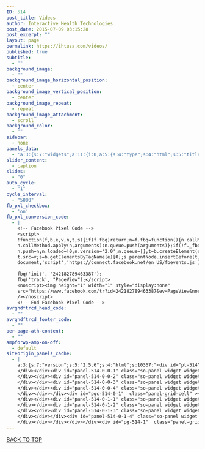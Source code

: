 ```yaml
---
ID: 514
post_title: Videos
author: Interactive Health Technologies
post_date: 2015-07-09 03:15:28
post_excerpt: ""
layout: page
permalink: https://ihtusa.com/videos/
published: true
subtitle:
  - ""
background_image:
  - ""
background_image_horizontal_position:
  - center
background_image_vertical_position:
  - center
background_image_repeat:
  - repeat
background_image_attachment:
  - scroll
background_color:
  - ""
sidebar:
  - none
panels_data:
  - 'a:3:{s:7:"widgets";a:11:{i:0;a:5:{s:4:"type";s:4:"html";s:5:"title";s:0:"";s:4:"text";s:41:"[embed]http://vimeo.com/187879582[/embed]";s:6:"filter";s:1:"1";s:11:"panels_info";a:7:{s:5:"class";s:30:"WP_Widget_Black_Studio_TinyMCE";s:3:"raw";b:0;s:4:"grid";i:0;s:4:"cell";i:0;s:2:"id";i:0;s:9:"widget_id";s:36:"910f44ba-49f3-4f62-b424-d782be7bb901";s:5:"style";a:3:{s:18:"background_display";s:4:"tile";s:16:"featured_widgets";s:0:"";s:12:"bigger_title";s:0:"";}}}i:1;a:5:{s:4:"type";s:4:"html";s:5:"title";s:0:"";s:4:"text";s:42:"[embed]https://vimeo.com/156267156[/embed]";s:6:"filter";s:1:"1";s:11:"panels_info";a:7:{s:5:"class";s:30:"WP_Widget_Black_Studio_TinyMCE";s:3:"raw";b:0;s:4:"grid";i:0;s:4:"cell";i:0;s:2:"id";i:1;s:9:"widget_id";s:36:"314211fe-93d8-4346-9228-51b9c40c8e05";s:5:"style";a:3:{s:18:"background_display";s:4:"tile";s:16:"featured_widgets";s:0:"";s:12:"bigger_title";s:0:"";}}}i:2;a:5:{s:4:"type";s:4:"html";s:5:"title";s:0:"";s:4:"text";s:41:"[embed]https://vimeo.com/52519948[/embed]";s:6:"filter";s:1:"1";s:11:"panels_info";a:7:{s:5:"class";s:30:"WP_Widget_Black_Studio_TinyMCE";s:3:"raw";b:0;s:4:"grid";i:0;s:4:"cell";i:0;s:2:"id";i:2;s:9:"widget_id";s:36:"788f597f-8d70-4b62-8e88-fdf711c816f5";s:5:"style";a:3:{s:18:"background_display";s:4:"tile";s:16:"featured_widgets";s:0:"";s:12:"bigger_title";s:0:"";}}}i:3;a:5:{s:4:"type";s:4:"html";s:5:"title";s:0:"";s:4:"text";s:42:"[embed]https://vimeo.com/185596569[/embed]";s:6:"filter";s:1:"1";s:11:"panels_info";a:7:{s:5:"class";s:30:"WP_Widget_Black_Studio_TinyMCE";s:3:"raw";b:0;s:4:"grid";i:0;s:4:"cell";i:0;s:2:"id";i:3;s:9:"widget_id";s:36:"8b6d6d0b-7564-4ebb-9322-f76c18022522";s:5:"style";a:3:{s:18:"background_display";s:4:"tile";s:16:"featured_widgets";s:0:"";s:12:"bigger_title";s:0:"";}}}i:4;a:5:{s:4:"type";s:4:"html";s:5:"title";s:0:"";s:4:"text";s:42:"[embed]https://vimeo.com/179769093[/embed]";s:6:"filter";s:1:"1";s:11:"panels_info";a:7:{s:5:"class";s:30:"WP_Widget_Black_Studio_TinyMCE";s:3:"raw";b:0;s:4:"grid";i:0;s:4:"cell";i:0;s:2:"id";i:4;s:9:"widget_id";s:36:"788f597f-8d70-4b62-8e88-fdf711c816f5";s:5:"style";a:3:{s:18:"background_display";s:4:"tile";s:16:"featured_widgets";s:0:"";s:12:"bigger_title";s:0:"";}}}i:5;a:5:{s:4:"type";s:4:"html";s:5:"title";s:0:"";s:4:"text";s:42:"[embed]https://vimeo.com/179769092[/embed]";s:6:"filter";s:1:"1";s:11:"panels_info";a:7:{s:5:"class";s:30:"WP_Widget_Black_Studio_TinyMCE";s:3:"raw";b:0;s:4:"grid";i:0;s:4:"cell";i:1;s:2:"id";i:5;s:9:"widget_id";s:36:"b3698ac6-a632-48e3-9206-35eeb702d22d";s:5:"style";a:3:{s:18:"background_display";s:4:"tile";s:16:"featured_widgets";s:0:"";s:12:"bigger_title";s:0:"";}}}i:6;a:5:{s:4:"type";s:4:"html";s:5:"title";s:0:"";s:4:"text";s:42:"[embed]https://vimeo.com/179696846[/embed]";s:6:"filter";s:1:"1";s:11:"panels_info";a:7:{s:5:"class";s:30:"WP_Widget_Black_Studio_TinyMCE";s:3:"raw";b:0;s:4:"grid";i:0;s:4:"cell";i:1;s:2:"id";i:6;s:9:"widget_id";s:36:"550cdf8e-7455-4062-8b3d-7848d19ced95";s:5:"style";a:3:{s:18:"background_display";s:4:"tile";s:16:"featured_widgets";s:0:"";s:12:"bigger_title";s:0:"";}}}i:7;a:5:{s:4:"type";s:4:"html";s:5:"title";s:0:"";s:4:"text";s:42:"[embed]https://vimeo.com/102603705[/embed]";s:6:"filter";s:1:"1";s:11:"panels_info";a:7:{s:5:"class";s:30:"WP_Widget_Black_Studio_TinyMCE";s:3:"raw";b:0;s:4:"grid";i:0;s:4:"cell";i:1;s:2:"id";i:7;s:9:"widget_id";s:36:"0a07d74a-925c-497b-9e78-07e4c5358d90";s:5:"style";a:3:{s:18:"background_display";s:4:"tile";s:16:"featured_widgets";s:0:"";s:12:"bigger_title";s:0:"";}}}i:8;a:5:{s:4:"type";s:6:"visual";s:5:"title";s:0:"";s:4:"text";s:49:"<p>[embed]https://vimeo.com/141566430[/embed]</p>";s:6:"filter";s:1:"1";s:11:"panels_info";a:7:{s:5:"class";s:30:"WP_Widget_Black_Studio_TinyMCE";s:3:"raw";b:0;s:4:"grid";i:0;s:4:"cell";i:1;s:2:"id";i:8;s:9:"widget_id";s:36:"1cd60272-1d51-4b6c-8c2d-0ced76e2ee96";s:5:"style";a:3:{s:18:"background_display";s:4:"tile";s:16:"featured_widgets";s:0:"";s:12:"bigger_title";b:1;}}}i:9;a:5:{s:4:"type";s:6:"visual";s:5:"title";s:0:"";s:4:"text";s:49:"<p>[embed]https://vimeo.com/179769090[/embed]</p>";s:6:"filter";s:1:"1";s:11:"panels_info";a:7:{s:5:"class";s:30:"WP_Widget_Black_Studio_TinyMCE";s:3:"raw";b:0;s:4:"grid";i:0;s:4:"cell";i:1;s:2:"id";i:9;s:9:"widget_id";s:36:"1cd60272-1d51-4b6c-8c2d-0ced76e2ee96";s:5:"style";a:3:{s:18:"background_display";s:4:"tile";s:16:"featured_widgets";s:0:"";s:12:"bigger_title";b:1;}}}i:10;a:3:{s:4:"text";s:0:"";s:11:"button_text";s:30:"<a href="#TOP">BACK TO TOP</a>";s:11:"panels_info";a:7:{s:5:"class";s:17:"PW_Call_To_Action";s:3:"raw";b:0;s:4:"grid";i:1;s:4:"cell";i:0;s:2:"id";i:10;s:9:"widget_id";s:36:"59c3e7f0-0bd4-492a-bea1-06015bb6cffb";s:5:"style";a:3:{s:18:"background_display";s:4:"tile";s:16:"featured_widgets";s:0:"";s:12:"bigger_title";s:0:"";}}}}s:5:"grids";a:2:{i:0;a:2:{s:5:"cells";i:2;s:5:"style";a:1:{s:18:"background_display";s:4:"tile";}}i:1;a:2:{s:5:"cells";i:1;s:5:"style";a:0:{}}}s:10:"grid_cells";a:3:{i:0;a:2:{s:4:"grid";i:0;s:6:"weight";d:0.5;}i:1;a:2:{s:4:"grid";i:0;s:6:"weight";d:0.5;}i:2;a:2:{s:4:"grid";i:1;s:6:"weight";i:1;}}}'
slider_content:
  - caption
slides:
  - "0"
auto_cycle:
  - "1"
cycle_interval:
  - "5000"
fb_pxl_checkbox:
  - 'on'
fb_pxl_conversion_code:
  - |
    <!-- Facebook Pixel Code -->
    <script>
    !function(f,b,e,v,n,t,s){if(f.fbq)return;n=f.fbq=function(){n.callMethod?
    n.callMethod.apply(n,arguments):n.queue.push(arguments)};if(!f._fbq)f._fbq=n;
    n.push=n;n.loaded=!0;n.version='2.0';n.queue=[];t=b.createElement(e);t.async=!0;
    t.src=v;s=b.getElementsByTagName(e)[0];s.parentNode.insertBefore(t,s)}(window,
    document,'script','https://connect.facebook.net/en_US/fbevents.js');
    
    fbq('init', '242182789463387');
    fbq('track', "PageView");</script>
    <noscript><img height="1" width="1" style="display:none"
    src="https://www.facebook.com/tr?id=242182789463387&ev=PageView&noscript=1"
    /></noscript>
    <!-- End Facebook Pixel Code -->
avrghdftrcd_head_code:
  - ""
avrghdftrcd_footer_code:
  - ""
per-page-ath-content:
  - ""
ampforwp-amp-on-off:
  - default
siteorigin_panels_cache:
  - |
    a:3:{s:7:"version";s:5:"2.5.6";s:4:"html";s:10367:"<div id="pl-514"  class="panel-layout" ><div id="pg-514-0"  class="panel-grid panel-no-style" ><div id="pgc-514-0-0"  class="panel-grid-cell" ><div id="panel-514-0-0-0" class="so-panel widget widget_black-studio-tinymce widget_black_studio_tinymce panel-first-child" data-index="0" ><div class="textwidget"><div class="embed-responsive  embed-responsive-16by9"><img src="data:image/gif;base64,R0lGODdhAQABAPAAAP///wAAACwAAAAAAQABAEACAkQBADs="  class="lazy lazy-hidden" data-lazy-type="iframe" data-lazy-src="&lt;iframe src=&quot;https://player.vimeo.com/video/187879582&quot; width=&quot;1140&quot; height=&quot;641&quot; frameborder=&quot;0&quot; title=&quot;Welcome to IHT - Intro Video&quot; webkitallowfullscreen mozallowfullscreen allowfullscreen&gt;&lt;/iframe&gt;" alt=""><noscript><iframe src="https://player.vimeo.com/video/187879582" width="1140" height="641" frameborder="0" title="Welcome to IHT - Intro Video" webkitallowfullscreen mozallowfullscreen allowfullscreen></iframe></noscript></div>
    </div></div><div id="panel-514-0-0-1" class="so-panel widget widget_black-studio-tinymce widget_black_studio_tinymce" data-index="1" ><div class="textwidget"><div class="embed-responsive  embed-responsive-16by9"><img src="data:image/gif;base64,R0lGODdhAQABAPAAAP///wAAACwAAAAAAQABAEACAkQBADs="  class="lazy lazy-hidden" data-lazy-type="iframe" data-lazy-src="&lt;iframe src=&quot;https://player.vimeo.com/video/156267156&quot; width=&quot;1140&quot; height=&quot;641&quot; frameborder=&quot;0&quot; title=&quot;Statewide PE Data Collection in MA&quot; webkitallowfullscreen mozallowfullscreen allowfullscreen&gt;&lt;/iframe&gt;" alt=""><noscript><iframe src="https://player.vimeo.com/video/156267156" width="1140" height="641" frameborder="0" title="Statewide PE Data Collection in MA" webkitallowfullscreen mozallowfullscreen allowfullscreen></iframe></noscript></div>
    </div></div><div id="panel-514-0-0-2" class="so-panel widget widget_black-studio-tinymce widget_black_studio_tinymce" data-index="2" ><div class="textwidget"><div class="embed-responsive  embed-responsive-16by9"><img src="data:image/gif;base64,R0lGODdhAQABAPAAAP///wAAACwAAAAAAQABAEACAkQBADs="  class="lazy lazy-hidden" data-lazy-type="iframe" data-lazy-src="&lt;iframe src=&quot;https://player.vimeo.com/video/52519948&quot; width=&quot;1140&quot; height=&quot;641&quot; frameborder=&quot;0&quot; title=&quot;A Day at McKinney ISD with the Spirit System&quot; webkitallowfullscreen mozallowfullscreen allowfullscreen&gt;&lt;/iframe&gt;" alt=""><noscript><iframe src="https://player.vimeo.com/video/52519948" width="1140" height="641" frameborder="0" title="A Day at McKinney ISD with the Spirit System" webkitallowfullscreen mozallowfullscreen allowfullscreen></iframe></noscript></div>
    </div></div><div id="panel-514-0-0-3" class="so-panel widget widget_black-studio-tinymce widget_black_studio_tinymce" data-index="3" ><div class="textwidget"><div class="embed-responsive  embed-responsive-16by9"><img src="data:image/gif;base64,R0lGODdhAQABAPAAAP///wAAACwAAAAAAQABAEACAkQBADs="  class="lazy lazy-hidden" data-lazy-type="iframe" data-lazy-src="&lt;iframe src=&quot;https://player.vimeo.com/video/185596569&quot; width=&quot;1140&quot; height=&quot;641&quot; frameborder=&quot;0&quot; title=&quot;Dick Fosbury Pep Rally at Bay View Middle School&quot; webkitallowfullscreen mozallowfullscreen allowfullscreen&gt;&lt;/iframe&gt;" alt=""><noscript><iframe src="https://player.vimeo.com/video/185596569" width="1140" height="641" frameborder="0" title="Dick Fosbury Pep Rally at Bay View Middle School" webkitallowfullscreen mozallowfullscreen allowfullscreen></iframe></noscript></div>
    </div></div><div id="panel-514-0-0-4" class="so-panel widget widget_black-studio-tinymce widget_black_studio_tinymce panel-last-child" data-index="4" ><div class="textwidget"><div class="embed-responsive  embed-responsive-16by9"><img src="data:image/gif;base64,R0lGODdhAQABAPAAAP///wAAACwAAAAAAQABAEACAkQBADs="  class="lazy lazy-hidden" data-lazy-type="iframe" data-lazy-src="&lt;iframe src=&quot;https://player.vimeo.com/video/179769093&quot; width=&quot;1140&quot; height=&quot;641&quot; frameborder=&quot;0&quot; title=&quot;Experience the adidas Zone in :30&quot; webkitallowfullscreen mozallowfullscreen allowfullscreen&gt;&lt;/iframe&gt;" alt=""><noscript><iframe src="https://player.vimeo.com/video/179769093" width="1140" height="641" frameborder="0" title="Experience the adidas Zone in :30" webkitallowfullscreen mozallowfullscreen allowfullscreen></iframe></noscript></div>
    </div></div></div><div id="pgc-514-0-1"  class="panel-grid-cell" ><div id="panel-514-0-1-0" class="so-panel widget widget_black-studio-tinymce widget_black_studio_tinymce panel-first-child" data-index="5" ><div class="textwidget"><div class="embed-responsive  embed-responsive-16by9"><img src="data:image/gif;base64,R0lGODdhAQABAPAAAP///wAAACwAAAAAAQABAEACAkQBADs="  class="lazy lazy-hidden" data-lazy-type="iframe" data-lazy-src="&lt;iframe src=&quot;https://player.vimeo.com/video/179769092&quot; width=&quot;1140&quot; height=&quot;641&quot; frameborder=&quot;0&quot; title=&quot;Experience the adidas Zone in :60&quot; webkitallowfullscreen mozallowfullscreen allowfullscreen&gt;&lt;/iframe&gt;" alt=""><noscript><iframe src="https://player.vimeo.com/video/179769092" width="1140" height="641" frameborder="0" title="Experience the adidas Zone in :60" webkitallowfullscreen mozallowfullscreen allowfullscreen></iframe></noscript></div>
    </div></div><div id="panel-514-0-1-1" class="so-panel widget widget_black-studio-tinymce widget_black_studio_tinymce" data-index="6" ><div class="textwidget"><div class="embed-responsive  embed-responsive-16by9"><img src="data:image/gif;base64,R0lGODdhAQABAPAAAP///wAAACwAAAAAAQABAEACAkQBADs="  class="lazy lazy-hidden" data-lazy-type="iframe" data-lazy-src="&lt;iframe src=&quot;https://player.vimeo.com/video/179696846&quot; width=&quot;1140&quot; height=&quot;641&quot; frameborder=&quot;0&quot; title=&quot;IHT-Your PYFP/FitnessGram&reg; Data Collection Solution&quot; webkitallowfullscreen mozallowfullscreen allowfullscreen&gt;&lt;/iframe&gt;" alt=""><noscript><iframe src="https://player.vimeo.com/video/179696846" width="1140" height="641" frameborder="0" title="IHT-Your PYFP/FitnessGram&reg; Data Collection Solution" webkitallowfullscreen mozallowfullscreen allowfullscreen></iframe></noscript></div>
    </div></div><div id="panel-514-0-1-2" class="so-panel widget widget_black-studio-tinymce widget_black_studio_tinymce" data-index="7" ><div class="textwidget"><div class="embed-responsive  embed-responsive-16by9"><img src="data:image/gif;base64,R0lGODdhAQABAPAAAP///wAAACwAAAAAAQABAEACAkQBADs="  class="lazy lazy-hidden" data-lazy-type="iframe" data-lazy-src="&lt;iframe src=&quot;https://player.vimeo.com/video/102603705&quot; width=&quot;1140&quot; height=&quot;641&quot; frameborder=&quot;0&quot; title=&quot;Miles Daisher  - Red Bull Base Jumper w IHT Spirit&quot; webkitallowfullscreen mozallowfullscreen allowfullscreen&gt;&lt;/iframe&gt;" alt=""><noscript><iframe src="https://player.vimeo.com/video/102603705" width="1140" height="641" frameborder="0" title="Miles Daisher  - Red Bull Base Jumper w IHT Spirit" webkitallowfullscreen mozallowfullscreen allowfullscreen></iframe></noscript></div>
    </div></div><div id="panel-514-0-1-3" class="so-panel widget widget_black-studio-tinymce widget_black_studio_tinymce" data-index="8" ><div class="widget-title--big panel-widget-style panel-widget-style-for-514-0-1-3" ><div class="textwidget"><p><div class="embed-responsive  embed-responsive-16by9"><img src="data:image/gif;base64,R0lGODdhAQABAPAAAP///wAAACwAAAAAAQABAEACAkQBADs="  class="lazy lazy-hidden" data-lazy-type="iframe" data-lazy-src="&lt;iframe src=&quot;https://player.vimeo.com/video/141566430&quot; width=&quot;1140&quot; height=&quot;641&quot; frameborder=&quot;0&quot; title=&quot;IHT SPIRIT SYSTEM: YOUR ASSESSMENT SOLUTION K-12&quot; webkitallowfullscreen mozallowfullscreen allowfullscreen&gt;&lt;/iframe&gt;" alt=""><noscript><iframe src="https://player.vimeo.com/video/141566430" width="1140" height="641" frameborder="0" title="IHT SPIRIT SYSTEM: YOUR ASSESSMENT SOLUTION K-12" webkitallowfullscreen mozallowfullscreen allowfullscreen></iframe></noscript></div></p>
    </div></div></div><div id="panel-514-0-1-4" class="so-panel widget widget_black-studio-tinymce widget_black_studio_tinymce panel-last-child" data-index="9" ><div class="widget-title--big panel-widget-style panel-widget-style-for-514-0-1-4" ><div class="textwidget"><p><div class="embed-responsive  embed-responsive-16by9"><img src="data:image/gif;base64,R0lGODdhAQABAPAAAP///wAAACwAAAAAAQABAEACAkQBADs="  class="lazy lazy-hidden" data-lazy-type="iframe" data-lazy-src="&lt;iframe src=&quot;https://player.vimeo.com/video/179769090&quot; width=&quot;1140&quot; height=&quot;641&quot; frameborder=&quot;0&quot; title=&quot;Experience the adidas ZONE in :90&quot; webkitallowfullscreen mozallowfullscreen allowfullscreen&gt;&lt;/iframe&gt;" alt=""><noscript><iframe src="https://player.vimeo.com/video/179769090" width="1140" height="641" frameborder="0" title="Experience the adidas ZONE in :90" webkitallowfullscreen mozallowfullscreen allowfullscreen></iframe></noscript></div></p>
    </div></div></div></div></div><div id="pg-514-1"  class="panel-grid panel-no-style" ><div id="pgc-514-1-0"  class="panel-grid-cell" ><div id="panel-514-1-0-0" class="so-panel widget widget_pw_call_to_action widget-call-to-action panel-first-child panel-last-child" data-index="10" >[siteorigin_widget class="PW_Call_To_Action"]<input type="hidden" value="{&quot;instance&quot;:{&quot;text&quot;:&quot;&quot;,&quot;button_text&quot;:&quot;&lt;a href=\&quot;#TOP\&quot;&gt;BACK TO TOP&lt;\/a&gt;&quot;},&quot;args&quot;:{&quot;before_widget&quot;:&quot;&lt;div id=\&quot;panel-514-1-0-0\&quot; class=\&quot;so-panel widget widget_pw_call_to_action widget-call-to-action panel-first-child panel-last-child\&quot; data-index=\&quot;10\&quot; &gt;&quot;,&quot;after_widget&quot;:&quot;&lt;\/div&gt;&quot;,&quot;before_title&quot;:&quot;&lt;h3 class=\&quot;widget-title\&quot;&gt;&lt;span class=\&quot;widget-title__inline\&quot;&gt;&quot;,&quot;after_title&quot;:&quot;&lt;\/span&gt;&lt;\/h3&gt;&quot;,&quot;widget_id&quot;:&quot;widget-1-0-0&quot;}}" />[/siteorigin_widget]</div></div></div></div> ";s:3:"css";s:848:"#pgc-514-0-0 , #pgc-514-0-1 { width:50%;width:calc(50% - ( 0.5 * 30px ) ) } #pg-514-0 , #pl-514 .so-panel { margin-bottom:30px } #pgc-514-1-0 { width:100%;width:calc(100% - ( 0 * 30px ) ) } #pl-514 .so-panel:last-child { margin-bottom:0px } @media (max-width:780px){ #pg-514-0.panel-no-style, #pg-514-0.panel-has-style > .panel-row-style , #pg-514-1.panel-no-style, #pg-514-1.panel-has-style > .panel-row-style { -webkit-flex-direction:column;-ms-flex-direction:column;flex-direction:column } #pg-514-0 .panel-grid-cell , #pg-514-1 .panel-grid-cell { margin-right:0 } #pg-514-0 .panel-grid-cell , #pg-514-1 .panel-grid-cell { width:100% } #pgc-514-0-0 { margin-bottom:30px } #pl-514 .panel-grid-cell { padding:0 } #pl-514 .panel-grid .panel-grid-cell-empty { display:none } #pl-514 .panel-grid .panel-grid-cell-mobile-last { margin-bottom:0px }  } ";}
---
```

<p></p><p></p>				
<a href="#TOP">BACK TO TOP</a>